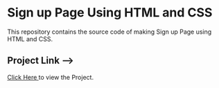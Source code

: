 # Sign up Page Using HTML and CSS

This repository contains the source code of making Sign up Page using HTML and CSS.
<br>
<h2>Project Link --></h2><span><a href="https://aniketkumar7.github.io/SignUp-Page/"  target="_blank">Click Here </a> to view the Project.</span>
 
